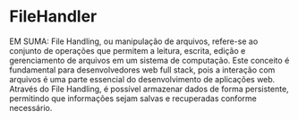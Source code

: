 # FileHandler

EM SUMA:
File Handling, ou manipulação de arquivos, refere-se ao conjunto de operações que permitem a leitura, escrita, edição e gerenciamento de arquivos em um sistema de computação. Este conceito é fundamental para desenvolvedores web full stack, pois a interação com arquivos é uma parte essencial do desenvolvimento de aplicações web. Através do File Handling, é possível armazenar dados de forma persistente, permitindo que informações sejam salvas e recuperadas conforme necessário.

